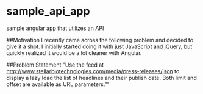 # sample_api_app
sample angular app that utilizes an API

##Motivation
I recently came across the following problem and decided to give it a shot. I initially started doing it with just JavaScript and jQuery, but quickly realized it would be a lot cleaner with Angular.

##Problem Statement
"Use the feed at http://www.stellarbiotechnologies.com/media/press-releases/json to display a lazy load the list of headlines and their publish date. Both limit and offset are available as URL parameters.""
